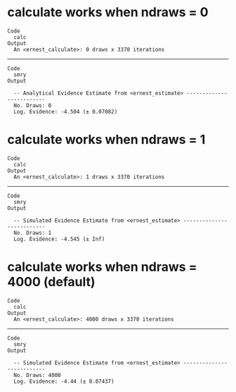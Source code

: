 # calculate works when ndraws = 0

    Code
      calc
    Output
      An <ernest_calculate>: 0 draws x 3370 iterations

---

    Code
      smry
    Output
      
      -- Analytical Evidence Estimate from <ernest_estimate> -------------------------
      No. Draws: 0
      Log. Evidence: -4.504 (± 0.07082)

# calculate works when ndraws = 1

    Code
      calc
    Output
      An <ernest_calculate>: 1 draws x 3370 iterations

---

    Code
      smry
    Output
      
      -- Simulated Evidence Estimate from <ernest_estimate> --------------------------
      No. Draws: 1
      Log. Evidence: -4.545 (± Inf)

# calculate works when ndraws = 4000 (default)

    Code
      calc
    Output
      An <ernest_calculate>: 4000 draws x 3370 iterations

---

    Code
      smry
    Output
      
      -- Simulated Evidence Estimate from <ernest_estimate> --------------------------
      No. Draws: 4000
      Log. Evidence: -4.44 (± 0.07437)

